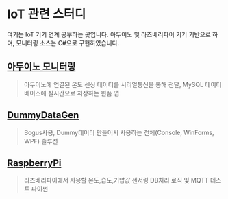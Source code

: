 # IoT 관련 스터디
여기는 IoT 기기 연계 공부하는 곳입니다.
아두이노 및 라즈베리파이 기기 기반으로 하며, 모니터링 소스는 C#으로 구현하였습니다.

## [아두이노 모니터링](https://github.com/hugoMGSung/works-need-it-IoT/tree/main/arduino/ArduinoMonitoring)
> 아두이노에 연결된 온도 센싱 데이터를 시리얼통신을 통해 전달, MySQL 데이터베이스에 실시간으로 저장하는 윈폼 앱

## [DummyDataGen](https://github.com/hugoMGSung/works-need-it-IoT/tree/main/DummyDataGen)
> Bogus사용, Dummy데이터 만들어서 사용하는 전체(Console, WinForms, WPF) 솔루션

## [RaspberryPi](https://github.com/hugoMGSung/works-need-it-IoT/tree/main/RaspberryPi)
> 라즈베리파이에서 사용할 온도,습도,기압값 센서링 DB처리 로직 및 MQTT 테스트 파이썬 
